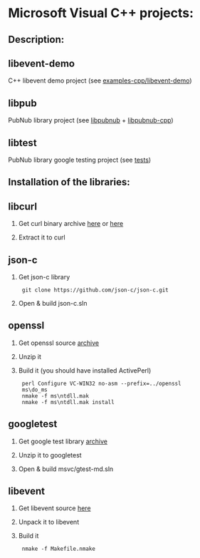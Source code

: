Microsoft Visual C++ projects:
==============================

Description:
------------

## libevent-demo

C++ libevent demo project (see [examples-cpp/libevent-demo](../examples-cpp/libevent-demo))

## libpub

PubNub library project (see [libpubnub](../libpubnub) + [libpubnub-cpp](../libpubnub-cpp))

## libtest

PubNub library google testing project (see [tests](../tests))

Installation of the libraries:
------------------------------

## libcurl

1. Get curl binary archive [here](http://curl.haxx.se/) or [here](http://www.confusedbycode.com/curl/)

2. Extract it to curl

## json-c

1. Get json-c library

		git clone https://github.com/json-c/json-c.git

2. Open & build json-c.sln

## openssl

1. Get openssl source [archive](https://www.openssl.org/)

2. Unzip it

3. Build it (you should have installed ActivePerl)

		perl Configure VC-WIN32 no-asm --prefix=../openssl
		ms\do_ms
		nmake -f ms\ntdll.mak
		nmake -f ms\ntdll.mak install

## googletest

1. Get google test library [archive](http://googletest.googlecode.com/files/gtest-1.7.0.zip)

2. Unzip it to googletest

3. Open & build msvc/gtest-md.sln

## libevent

1. Get libevent source [here](http://libevent.org/)

2. Unpack it to libevent

3. Build it

		nmake -f Makefile.nmake
